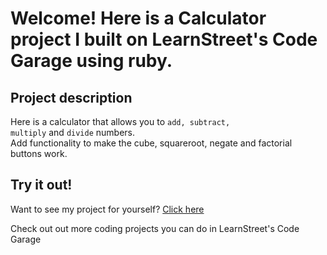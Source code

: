 
Welcome! Here is a Calculator project I built on LearnStreet's Code Garage using ruby.
===============================================================================================================

Project description
-------------------------

Here is a calculator that allows you to <code>add, subtract, multiply</code> and <code>divide</code> numbers.<br> Add functionality to make the cube, squareroot, negate and factorial buttons work.


Try it out!
--------------

Want to see my project for yourself? [Click here](http://www.learnstreet.com//view_profile/511fa21276b99c7331000264/project)

Check out out more coding projects you can do in LearnStreet's Code Garage
		